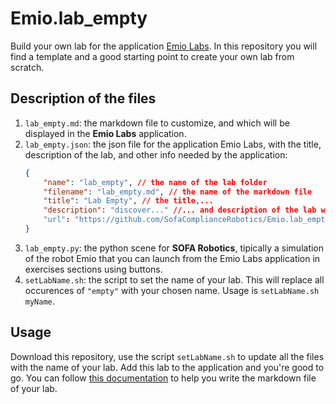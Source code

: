 # Emio.lab_empty

Build your own lab for the application [Emio Labs](https://docs-support.compliance-robotics.com/docs/next/Users/EmioLabs/). In this repository you will find a template and a good starting point to create your own lab from scratch.

## Description of the files


1. `lab_empty.md`: the markdown file to customize, and which will be displayed in the __Emio Labs__ application. 
2. `lab_empty.json`: the json file for the application Emio Labs, with the title, description of the lab, and other info needed by the application:
    ```json
    {
        "name": "lab_empty", // the name of the lab folder
        "filename": "lab_empty.md", // the name of the markdown file
        "title": "Lab Empty", // the title,... 
        "description": "discover..." //... and description of the lab which will appear in the main table of contents of the Emio Labs application
        "url": "https://github.com/SofaComplianceRobotics/Emio.lab_empty" // Link to download the directory
    }
    ```
3. `lab_empty.py`: the python scene for __SOFA Robotics__, tipically a simulation of the robot Emio that you can launch from the Emio Labs application in exercises sections using buttons.  
4. `setLabName.sh`: the script to set the name of your lab. This will replace all occurences of `"empty"` with your chosen name. Usage is `setLabName.sh myName`. 

## Usage

Download this repository, use the script `setLabName.sh` to update all the files with the name of your lab. Add this lab to the application and you're good to go. 
You can follow [this documentation](https://docs-support.compliance-robotics.com/docs/next/Users/EmioLabs/create-your-lab/) to help you write the markdown file of your lab.
